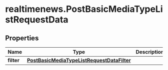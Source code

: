 # realtimenews.PostBasicMediaTypeListRequestData

## Properties

Name | Type | Description | Notes
------------ | ------------- | ------------- | -------------
**filter** | [**PostBasicMediaTypeListRequestDataFilter**](PostBasicMediaTypeListRequestDataFilter.md) |  | [optional] 


